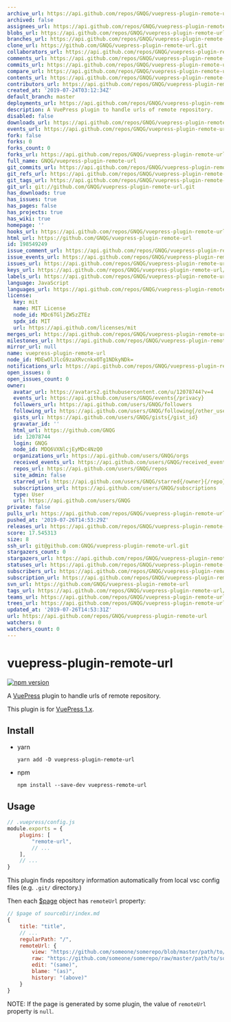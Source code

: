 ```yaml
---
archive_url: https://api.github.com/repos/GNQG/vuepress-plugin-remote-url/{archive_format}{/ref}
archived: false
assignees_url: https://api.github.com/repos/GNQG/vuepress-plugin-remote-url/assignees{/user}
blobs_url: https://api.github.com/repos/GNQG/vuepress-plugin-remote-url/git/blobs{/sha}
branches_url: https://api.github.com/repos/GNQG/vuepress-plugin-remote-url/branches{/branch}
clone_url: https://github.com/GNQG/vuepress-plugin-remote-url.git
collaborators_url: https://api.github.com/repos/GNQG/vuepress-plugin-remote-url/collaborators{/collaborator}
comments_url: https://api.github.com/repos/GNQG/vuepress-plugin-remote-url/comments{/number}
commits_url: https://api.github.com/repos/GNQG/vuepress-plugin-remote-url/commits{/sha}
compare_url: https://api.github.com/repos/GNQG/vuepress-plugin-remote-url/compare/{base}...{head}
contents_url: https://api.github.com/repos/GNQG/vuepress-plugin-remote-url/contents/{+path}
contributors_url: https://api.github.com/repos/GNQG/vuepress-plugin-remote-url/contributors
created_at: '2019-07-24T03:12:34Z'
default_branch: master
deployments_url: https://api.github.com/repos/GNQG/vuepress-plugin-remote-url/deployments
description: A VuePress plugin to handle urls of remote repository.
disabled: false
downloads_url: https://api.github.com/repos/GNQG/vuepress-plugin-remote-url/downloads
events_url: https://api.github.com/repos/GNQG/vuepress-plugin-remote-url/events
fork: false
forks: 0
forks_count: 0
forks_url: https://api.github.com/repos/GNQG/vuepress-plugin-remote-url/forks
full_name: GNQG/vuepress-plugin-remote-url
git_commits_url: https://api.github.com/repos/GNQG/vuepress-plugin-remote-url/git/commits{/sha}
git_refs_url: https://api.github.com/repos/GNQG/vuepress-plugin-remote-url/git/refs{/sha}
git_tags_url: https://api.github.com/repos/GNQG/vuepress-plugin-remote-url/git/tags{/sha}
git_url: git://github.com/GNQG/vuepress-plugin-remote-url.git
has_downloads: true
has_issues: true
has_pages: false
has_projects: true
has_wiki: true
homepage: ''
hooks_url: https://api.github.com/repos/GNQG/vuepress-plugin-remote-url/hooks
html_url: https://github.com/GNQG/vuepress-plugin-remote-url
id: 198549249
issue_comment_url: https://api.github.com/repos/GNQG/vuepress-plugin-remote-url/issues/comments{/number}
issue_events_url: https://api.github.com/repos/GNQG/vuepress-plugin-remote-url/issues/events{/number}
issues_url: https://api.github.com/repos/GNQG/vuepress-plugin-remote-url/issues{/number}
keys_url: https://api.github.com/repos/GNQG/vuepress-plugin-remote-url/keys{/key_id}
labels_url: https://api.github.com/repos/GNQG/vuepress-plugin-remote-url/labels{/name}
language: JavaScript
languages_url: https://api.github.com/repos/GNQG/vuepress-plugin-remote-url/languages
license:
  key: mit
  name: MIT License
  node_id: MDc6TGljZW5zZTEz
  spdx_id: MIT
  url: https://api.github.com/licenses/mit
merges_url: https://api.github.com/repos/GNQG/vuepress-plugin-remote-url/merges
milestones_url: https://api.github.com/repos/GNQG/vuepress-plugin-remote-url/milestones{/number}
mirror_url: null
name: vuepress-plugin-remote-url
node_id: MDEwOlJlcG9zaXRvcnkxOTg1NDkyNDk=
notifications_url: https://api.github.com/repos/GNQG/vuepress-plugin-remote-url/notifications{?since,all,participating}
open_issues: 0
open_issues_count: 0
owner:
  avatar_url: https://avatars2.githubusercontent.com/u/12078744?v=4
  events_url: https://api.github.com/users/GNQG/events{/privacy}
  followers_url: https://api.github.com/users/GNQG/followers
  following_url: https://api.github.com/users/GNQG/following{/other_user}
  gists_url: https://api.github.com/users/GNQG/gists{/gist_id}
  gravatar_id: ''
  html_url: https://github.com/GNQG
  id: 12078744
  login: GNQG
  node_id: MDQ6VXNlcjEyMDc4NzQ0
  organizations_url: https://api.github.com/users/GNQG/orgs
  received_events_url: https://api.github.com/users/GNQG/received_events
  repos_url: https://api.github.com/users/GNQG/repos
  site_admin: false
  starred_url: https://api.github.com/users/GNQG/starred{/owner}{/repo}
  subscriptions_url: https://api.github.com/users/GNQG/subscriptions
  type: User
  url: https://api.github.com/users/GNQG
private: false
pulls_url: https://api.github.com/repos/GNQG/vuepress-plugin-remote-url/pulls{/number}
pushed_at: '2019-07-26T14:53:29Z'
releases_url: https://api.github.com/repos/GNQG/vuepress-plugin-remote-url/releases{/id}
score: 17.545313
size: 8
ssh_url: git@github.com:GNQG/vuepress-plugin-remote-url.git
stargazers_count: 0
stargazers_url: https://api.github.com/repos/GNQG/vuepress-plugin-remote-url/stargazers
statuses_url: https://api.github.com/repos/GNQG/vuepress-plugin-remote-url/statuses/{sha}
subscribers_url: https://api.github.com/repos/GNQG/vuepress-plugin-remote-url/subscribers
subscription_url: https://api.github.com/repos/GNQG/vuepress-plugin-remote-url/subscription
svn_url: https://github.com/GNQG/vuepress-plugin-remote-url
tags_url: https://api.github.com/repos/GNQG/vuepress-plugin-remote-url/tags
teams_url: https://api.github.com/repos/GNQG/vuepress-plugin-remote-url/teams
trees_url: https://api.github.com/repos/GNQG/vuepress-plugin-remote-url/git/trees{/sha}
updated_at: '2019-07-26T14:53:31Z'
url: https://api.github.com/repos/GNQG/vuepress-plugin-remote-url
watchers: 0
watchers_count: 0
---
```


# vuepress-plugin-remote-url

[![npm version](https://badge.fury.io/js/vuepress-plugin-remote-url.svg)](https://badge.fury.io/js/vuepress-plugin-remote-url)

A [VuePress](https://github.com/vuejs/vuepress) plugin to handle urls of remote repository.

This plugin is for [VuePress 1.x](https://v1.vuepress.vuejs.org/).

## Install

* yarn

    `yarn add -D vuepress-plugin-remote-url`

* npm

    `npm install --save-dev vuepress-remote-url`

## Usage

```javascript
// .vuepress/config.js
module.exports = {
    plugins: [
        "remote-url",
        // ...
    ],
    // ...
}
```

This plugin finds repository information automatically from local vsc config files (e.g. `.git/` directory.)

Then each [$page](https://v1.vuepress.vuejs.org/guide/global-computed.html#page) object has `remoteUrl` property:

```javascript
// $page of sourceDir/index.md
{
    title: "title",
    // ...
    regularPath: "/",
    remoteUrl: {
        view: "https://github.com/someone/somerepo/blob/master/path/to/sourceDir/index.md",
        raw: "https://github.com/someone/somerepo/raw/master/path/to/sourceDir/index.md",
        edit: "(same)",
        blame: "(as)",
        history: "(above)"
    }
}
```

NOTE: If the page is generated by some plugin, the value of `remoteUrl` property is `null`.
